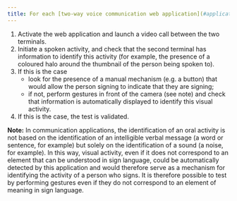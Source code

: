```yaml
---
title: For each [two-way voice communication web application](#application-web-de-communication-orale-bidirectionnelle) which makes it possible to identify the activity of a speaker, it is possible to identify the activity of a signer. Is this rule respected?
---
```


1. Activate the web application and launch a video call between the two terminals.
2. Initiate a spoken activity, and check that the second terminal has information to identify this activity (for example, the presence of a coloured halo around the thumbnail of the person being spoken to). 
3. If this is the case 
	- look for the presence of a manual mechanism (e.g. a button) that would allow the person signing to indicate that they are signing;
	- if not, perform gestures in front of the camera (see note) and check that information is automatically displayed to identify this visual activity.
4. If this is the case, the test is validated.


**Note:** In communication applications, the identification of an oral activity is not based on the identification of an intelligible verbal message (a word or sentence, for example) but solely on the identification of a sound (a noise, for example). In this way, visual activity, even if it does not correspond to an element that can be understood in sign language, could be automatically detected by this application and would therefore serve as a mechanism for identifying the activity of a person who signs. It is therefore possible to test by performing gestures even if they do not correspond to an element of meaning in sign language.